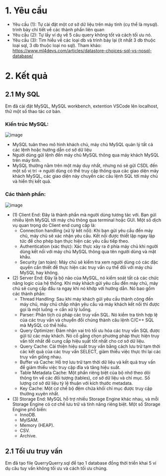 # 1. Yêu cầu
- Yêu cầu (1): Tự cài đặt một cơ sở dữ liệu trên máy tính (cụ thể là mysql). trình bày chi tiết về các thành phần liên quan
- Yêu cầu (2): Tự lấy ví dụ về 5 câu query không tốt và cách tối ưu nó.
- Yêu cầu (3): Tìm hiểu về các loại db và trình bày lại (ít nhất 3 db thuộc loại sql, 3 db thuộc loại no sql). 
Tham khảo: https://www.ml4devs.com/articles/datastore-choices-sql-vs-nosql-database/
# 2. Kết quả
## 2.1 My SQL
Em đã cài đặt MySQL, MySQL workbench, extention VSCode lên localhost, thử một số thao tác cơ bản.
### Kiến trúc MySQL:
![image](https://github.com/namdeptrai1102/DE_internship/assets/109681639/a7744086-a3ad-47d2-ab9c-22525c92d987)
- MySQL tuân theo mô hình khách chủ, máy chủ MySQL quản lý tất cả các lệnh hoặc hướng dẫn cơ sở dữ liệu
- Người dùng gửi lệnh đến máy chủ MySQL thông qua máy khách MySQL trên máy tính.
- MySQL thường nằm trên một máy duy nhất, nhưng nó sẽ gửi CSDL đến một số vị trí -> người dùng có thể truy cập thông qua các giao diện máy khách MySQL, các giao diện này chuyển các câu lệnh SQL tới máy chủ và hiển thị kết quả.
###  Các thành phần:
![image](https://github.com/namdeptrai1102/DE_internship/assets/109681639/141b706c-a1ce-4a74-82ed-7c7745a6959d)
- (1) Client End: Đây là thành phần mà người dùng tương tác với. Bạn gửi nhiều lệnh MySQL tới máy chủ thông qua terminal hoặc GUI. Một số dịch vụ quan trọng do Client end cung cấp là:
  - Connection handling (xử lý kết nối): Khi bạn gửi yêu cầu đến máy chủ, máy chủ sẽ xác nhận yêu cầu. Kết nối được thiết lập ngay lập tức để cho phép bạn thực hiện các yêu cầu tiếp theo.
  - Authentication (xác thực): Xác thực xảy ra ở phía máy chủ khi người dùng kết nối với máy chủ MySQL thông qua tên người dùng và mật khẩu.
  - Security (an toàn): Máy chủ sẽ kiểm tra xem người dùng có các đặc quyền cần thiết để thực hiện các truy vấn cụ thể đối với máy chủ MySQL hay không.
- (2) Server End: Đây là bộ não của MySQL, nó kiểm soát tất cả các chức năng logic của hệ thống. Khi máy khách gửi yêu cầu đến máy chủ, máy chủ sẽ cung cấp đầu ra ngay khi nó khớp với hướng dẫn. Nó bao gồm các thành phần:
  - Thread Handling: Sau khi máy khách gửi yêu cầu thành công đến máy chủ, máy chủ chấp nhận yêu cầu và máy khách kết nối thì được gọi là một luồng -> cần xử lý luồng.
  - Parser: Phân tích cú pháp các truy vấn SQL. Nó kiểm tra tính hợp lệ của các truy vấn và chuyển đổi chúng thành câu lệnh C/C++ SQL mà MySQL có thể hiểu.
  - Query Optimizer: Đảm nhận vai trò tối ưu hóa các truy vấn SQL được gửi từ các máy khách. Nó cố gắng chọn phương pháp thực hiện truy vấn tốt nhất để cung cấp hiệu suất tốt nhất cho cơ sở dữ liệu.
  - Query Cache: Cải thiện hiệu suất truy vấn bằng cách lưu trữ tạm thời các kết quả của các truy vấn SELECT, giảm thiểu việc thực thi lại các truy vấn giống nhau.
  - Buffer và Cache: Hỗ trợ lưu trữ tạm thời dữ liệu và kết quả truy vấn để giảm thiểu việc truy cập đĩa và tăng hiệu suất.
  - Table Metadata Cache: Một phần riêng biệt của bộ nhớ theo dõi thông tin về các đối tượng (tables), cơ sở dữ liệu và chỉ mục. Số lượng cơ sở dữ liệu tỷ lệ thuận với kích thước metadata.
  - Key Cache: Một cơ chế bộ đệm chứa khối chỉ mục được truy cập thường xuyên nhất.
- (3) Storage End: MySQL hỗ trợ nhiều Storage Engine khác nhau, và mỗi Storage Engine có cơ chế lưu trữ và tính năng riêng biệt. Một số Storage Engine phổ biến:
  - InnoDB.
  - MyISAM.
  - Memory (HEAP).
  - CSV.
  - Archive.
## 2.1 Tối ưu truy vấn
Em đã tạo file QuerryQuerry.sql để tạo 1 database đồng thời triển khai 5 ví dụ câu tuy vấn không tối ưu và cách tối ưu chúng.
